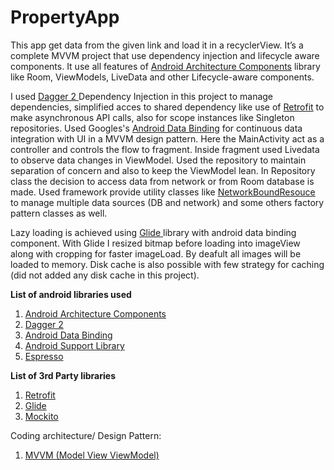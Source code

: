 # PropertyApp
This app get data from the given link and load it in a recyclerView. It’s a complete MVVM project that use dependency injection
and lifecycle aware components. It use all features of <a href="https://developer.android.com/topic/libraries/architecture/index.html">
Android Architecture Components</a> library like Room, ViewModels, LiveData and other Lifecycle-aware components.

I used <a href="https://google.github.io/dagger/">Dagger 2 </a>Dependency Injection in this project to manage dependencies, simplified 
acces to shared dependency like use of <a href="http://square.github.io/retrofit/"> Retrofit</a> to make asynchronous API calls,
also for scope instances like Singleton repositories. Used Googles's <a href="https://developer.android.com/topic/libraries/data-binding/index.html">Android Data Binding</a>
for continuous data integration with UI in a MVVM design pattern. Here the MainActivity act as a controller and controls the flow to 
fragment. Inside fragment used Livedata to observe data changes in ViewModel. Used the repository to maintain separation of concern and also to keep the ViewModel lean. In Repository class the decision to access data from network or from Room database is made. Used framework provide utility classes like <a href="https://developer.android.com/topic/libraries/architecture/guide.html#addendum">NetworkBoundResouce </a> to manage multiple data sources (DB and network) and some others factory pattern classes as well.

Lazy loading is achieved using <a href="http://bumptech.github.io/glide/"> Glide </a>library with android data binding component. With 
Glide I resized bitmap before loading into imageView along with cropping for faster imageLoad. By deafult all images will be loaded to 
memory. Disk cache is also possible with few strategy for caching (did not added any disk cache in this project).

<b>List of android libraries used</b>
<ol>
  <li><a href="https://developer.android.com/topic/libraries/architecture/index.html">Android Architecture Components</a></li>
  <li><a href="https://google.github.io/dagger/">Dagger 2 </a> </li>  
  <li><a href="https://developer.android.com/topic/libraries/data-binding/index.html">Android Data Binding</a></li>
  <li> <a href="https://developer.android.com/topic/libraries/support-library/index.html">Android Support Library</a></li>
  <li><a href="https://developer.android.com/training/testing/espresso/index.html"> Espresso </a></li>  
</ol>

<b>List of 3rd Party libraries</b>
<ol>
  <li> <a href="http://square.github.io/retrofit/"> Retrofit</a></li>
  <li> <a href="http://bumptech.github.io/glide/"> Glide </a></li>
  <li> <a href="http://site.mockito.org/"> Mockito</a></li>  
</ol>

Coding architecture/ Design Pattern:
 <ol>
<li> <a href="https://en.wikipedia.org/wiki/Model%E2%80%93view%E2%80%93viewmodel">MVVM (Model View ViewModel)</a></li>
</ol>


